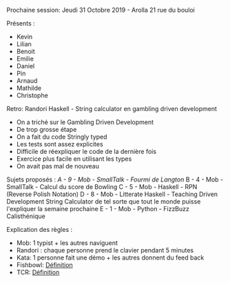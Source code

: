 Prochaine session: Jeudi 31 Octobre 2019 - Arolla 21 rue du bouloi

Présents :
- Kevin
- Lilian
- Benoit
- Emilie
- Daniel
- Pin
- Arnaud
- Mathilde
- Christophe 

Retro: Randori Haskell - String calculator en gambling driven development
- On a triché sur le Gambling Driven Development
- De trop grosse étape
- On a fait du code Stringly typed
- Les tests sont assez explicites
- Difficile de réexpliquer le code de la dernière fois
- Exercice plus facile en utilisant les types
- On avait pas mal de nouveau

Sujets proposés :
*A - 9 - Mob - SmallTalk - Fourmi de Langton*
B - 4 - Mob - SmallTalk - Calcul du score de Bowling
C - 5 - Mob - Haskell   - RPN (Reverse Polish Notation)
D - 8 - Mob - Litterate Haskell   - Teaching Driven Development String Calculator de tel sorte que tout le monde puisse l'expliquer la semaine prochaine
E - 1 - Mob - Python - FizzBuzz Calisthénique

Explication des règles :
* Mob: 1 typist + les autres naviguent
* Randori : chaque personne prend le clavier pendant 5 minutes
* Kata: 1 personne fait une démo + les autres donnent du feed back
* Fishbowl: [Définition](https://en.wikipedia.org/wiki/Fishbowl_(conversation))
* TCR: [Définition](https://medium.com/@kentbeck_7670/test-commit-revert-870bbd756864)


